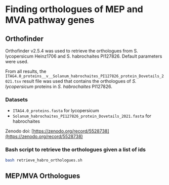 # Finding orthologues of MEP and MVA pathway genes


## Orthofinder

Orthofinder v2.5.4 was used to retrieve the orthologues from S. lycopersicum Heinz1706 and S. habrochaites PI127826. 
Default parameters were used. 

From all results, the `ITAG4.0_proteins__v__Solanum_habrochaites_PI127826_protein_Dovetails_2021.tsv` result file was used that contains the orthologues of _S. lycopersicum_ proteins in _S. habrochaites_ PI127826.  

### Datasets

* `ITAG4.0_proteins.fasta` for lycopersicum   
* `Solanum_habrochaites_PI127826_protein_Dovetails_2021.fasta` for habrochaites

Zenodo doi: [https://zenodo.org/record/5528738](https://zenodo.org/record/5528738) 

### Bash script to retrieve the orthologues given a list of ids

```bash
bash retrieve_habro_orthologues.sh
```

## MEP/MVA Orthologues


